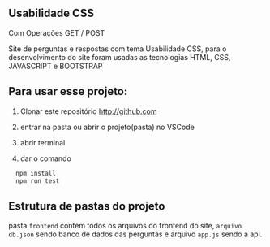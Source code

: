 
## Usabilidade CSS

Com Operações GET / POST

Site de perguntas e respostas com tema Usabilidade CSS, para o desenvolvimento do site foram usadas as tecnologias HTML, CSS, JAVASCRIPT e BOOTSTRAP

## Para usar esse projeto:
1. Clonar este repositório
http://github.com

2. entrar na pasta ou abrir o projeto(pasta) no VSCode

3. abrir terminal

4. dar o comando

```bash
  npm install
  npm run test
```

## Estrutura de pastas do projeto

pasta `frontend` contém todos os arquivos do frontend do site, `arquivo db.json` sendo banco de dados das perguntas e arquivo `app.js` sendo a api.
